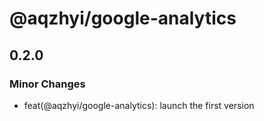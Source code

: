 # @aqzhyi/google-analytics

## 0.2.0

### Minor Changes

- feat(@aqzhyi/google-analytics): launch the first version
